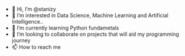 - 👋 Hi, I’m @stanizy
- 👀 I’m interested in Data Science, Machine Learning and Artificial Intelligence..
- 🌱 I’m currently learning Python fundametals
- 💞️ I’m looking to collaborate on projects that will aid my programming journey  
- 📫 How to reach me 

<!---
stanizy/stanizy is a ✨ special ✨ repository because its `README.md` (this file) appears on your GitHub profile.
You can click the Preview link to take a look at your changes.
--->
